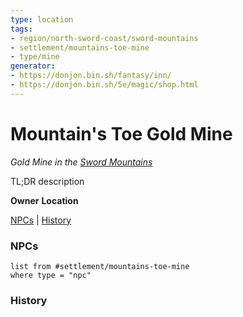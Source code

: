 ```yaml
---
type: location
tags: 
- region/north-sword-coast/sword-mountains
- settlement/mountains-toe-mine
- type/mine
generator: 
- https://donjon.bin.sh/fantasy/inn/
- https://donjon.bin.sh/5e/magic/shop.html
---
```

# Mountain's Toe Gold Mine
*Gold Mine in the [Sword Mountains](Sword%20Mountains.md)*

TL;DR description

**Owner**
**Location**

[NPCs](#NPCs) | [History](#History)

### NPCs

```dataview
list from #settlement/mountains-toe-mine
where type = "npc"
```

### History